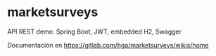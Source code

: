 # marketsurveys

API REST demo: Spring Boot, JWT, embedded H2, Swagger

Documentación en  https://gitlab.com/hga/marketsurveys/wikis/home 